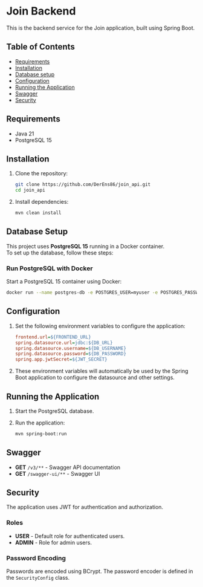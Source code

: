 # Join Backend

This is the backend service for the Join application, built using Spring Boot.

## Table of Contents

- [Requirements](#requirements)
- [Installation](#installation)
- [Database setup](#database-setup)
- [Configuration](#configuration)
- [Running the Application](#running-the-application)
- [Swagger](#swagger)
- [Security](#security)

## Requirements

- Java 21
- PostgreSQL 15

## Installation

1. Clone the repository:
    ```sh
    git clone https://github.com/DerEns86/join_api.git
    cd join_api
    ```

2. Install dependencies:
    ```sh
    mvn clean install
    ```

## Database Setup

This project uses **PostgreSQL 15** running in a Docker container.  
To set up the database, follow these steps:

### Run PostgreSQL with Docker

Start a PostgreSQL 15 container using Docker:

```sh
docker run --name postgres-db -e POSTGRES_USER=myuser -e POSTGRES_PASSWORD=mypassword -e POSTGRES_DB=mydatabase -p 5432:5432 -d postgres:15
```


## Configuration

1. Set the following environment variables to configure the application:
    ```ini
    frontend.url=${FRONTEND_URL}
    spring.datasource.url=jdbc:${DB_URL}
    spring.datasource.username=${DB_USERNAME}
    spring.datasource.password=${DB_PASSWORD}
    spring.app.jwtSecret=${JWT_SECRET}
    ```

2. These environment variables will automatically be used by the Spring Boot application to configure the datasource and other settings.

## Running the Application

1. Start the PostgreSQL database.

2. Run the application:
    ```sh
    mvn spring-boot:run
    ```

## Swagger

- **GET** `/v3/**` - Swagger API documentation
- **GET** `/swagger-ui/**` - Swagger UI

## Security

The application uses JWT for authentication and authorization.

### Roles

- **USER** - Default role for authenticated users.
- **ADMIN** - Role for admin users.

### Password Encoding

Passwords are encoded using BCrypt. The password encoder is defined in the `SecurityConfig` class.
